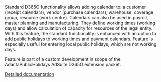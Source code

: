 Standard D365O functionality allows adding calendar to: a customer (receipt calendars), vendor (purchase calendars), warehouse, coverage group, resource (work centre). Calendars can also be used in payroll, master planning and manufacturing. They define working times (working days) and allow calculation of capacity for resources of the legal entity. With this feature, the standard functionality is enhanced with an option to add public holidays to working times and payment calendars. Feature is especially useful for entering local public holidays, which are not working days.

Feature is part of a custom development in scope of the AdactaPublicHolidays AdSuite D365O extension packet.

[Detailed documentation](http://axweb/D365O%20INIT%20Documents/D365_Public%20holidays.docx?Web=1)